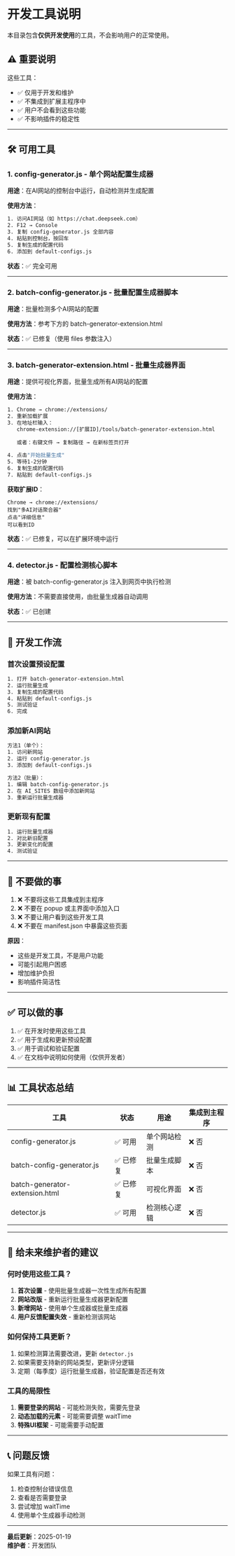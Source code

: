 # 开发工具说明

本目录包含**仅供开发使用**的工具，不会影响用户的正常使用。

## ⚠️ 重要说明

这些工具：
- ✅ 仅用于开发和维护
- ✅ 不集成到扩展主程序中
- ✅ 用户不会看到这些功能
- ✅ 不影响插件的稳定性

---

## 🛠️ 可用工具

### 1. config-generator.js - 单个网站配置生成器

**用途**：在AI网站的控制台中运行，自动检测并生成配置

**使用方法**：
```bash
1. 访问AI网站（如 https://chat.deepseek.com）
2. F12 → Console
3. 复制 config-generator.js 全部内容
4. 粘贴到控制台，按回车
5. 复制生成的配置代码
6. 添加到 default-configs.js
```

**状态**：✅ 完全可用

---

### 2. batch-config-generator.js - 批量配置生成器脚本

**用途**：批量检测多个AI网站的配置

**使用方法**：参考下方的 batch-generator-extension.html

**状态**：✅ 已修复（使用 files 参数注入）

---

### 3. batch-generator-extension.html - 批量生成器界面

**用途**：提供可视化界面，批量生成所有AI网站的配置

**使用方法**：
```bash
1. Chrome → chrome://extensions/
2. 重新加载扩展
3. 在地址栏输入：
   chrome-extension://[扩展ID]/tools/batch-generator-extension.html
   
   或者：右键文件 → 复制路径 → 在新标签页打开
   
4. 点击"开始批量生成"
5. 等待1-2分钟
6. 复制生成的配置代码
7. 粘贴到 default-configs.js
```

**获取扩展ID**：
```
Chrome → chrome://extensions/
找到"多AI对话聚合器"
点击"详细信息"
可以看到ID
```

**状态**：✅ 已修复，可以在扩展环境中运行

---

### 4. detector.js - 配置检测核心脚本

**用途**：被 batch-config-generator.js 注入到网页中执行检测

**使用方法**：不需要直接使用，由批量生成器自动调用

**状态**：✅ 已创建

---

## 📝 开发工作流

### 首次设置预设配置

```bash
1. 打开 batch-generator-extension.html
2. 运行批量生成
3. 复制生成的配置代码
4. 粘贴到 default-configs.js
5. 测试验证
6. 完成
```

### 添加新AI网站

```bash
方法1（单个）：
1. 访问新网站
2. 运行 config-generator.js
3. 添加到 default-configs.js

方法2（批量）：
1. 编辑 batch-config-generator.js
2. 在 AI_SITES 数组中添加新网站
3. 重新运行批量生成器
```

### 更新现有配置

```bash
1. 运行批量生成器
2. 对比新旧配置
3. 更新变化的配置
4. 测试验证
```

---

## 🚫 不要做的事

1. ❌ 不要将这些工具集成到主程序
2. ❌ 不要在 popup 或主界面中添加入口
3. ❌ 不要让用户看到这些开发工具
4. ❌ 不要在 manifest.json 中暴露这些页面

**原因**：
- 这些是开发工具，不是用户功能
- 可能引起用户困惑
- 增加维护负担
- 影响插件简洁性

---

## ✅ 可以做的事

1. ✅ 在开发时使用这些工具
2. ✅ 用于生成和更新预设配置
3. ✅ 用于调试和验证配置
4. ✅ 在文档中说明如何使用（仅供开发者）

---

## 📊 工具状态总结

| 工具 | 状态 | 用途 | 集成到主程序 |
|-----|------|------|------------|
| config-generator.js | ✅ 可用 | 单个网站检测 | ❌ 否 |
| batch-config-generator.js | ✅ 已修复 | 批量生成脚本 | ❌ 否 |
| batch-generator-extension.html | ✅ 已修复 | 可视化界面 | ❌ 否 |
| detector.js | ✅ 可用 | 检测核心逻辑 | ❌ 否 |

---

## 🎯 给未来维护者的建议

### 何时使用这些工具？

1. **首次设置** - 使用批量生成器一次性生成所有配置
2. **网站改版** - 重新运行批量生成器更新配置
3. **新增网站** - 使用单个生成器或批量生成器
4. **用户反馈配置失效** - 重新检测该网站

### 如何保持工具更新？

1. 如果检测算法需要改进，更新 `detector.js`
2. 如果需要支持新的网站类型，更新评分逻辑
3. 定期（每季度）运行批量生成器，验证配置是否还有效

### 工具的局限性

1. **需要登录的网站** - 可能检测失败，需要先登录
2. **动态加载的元素** - 可能需要调整 waitTime
3. **特殊UI框架** - 可能需要手动配置

---

## 📞 问题反馈

如果工具有问题：
1. 检查控制台错误信息
2. 查看是否需要登录
3. 尝试增加 waitTime
4. 使用单个生成器手动检测

---

**最后更新**：2025-01-19  
**维护者**：开发团队


